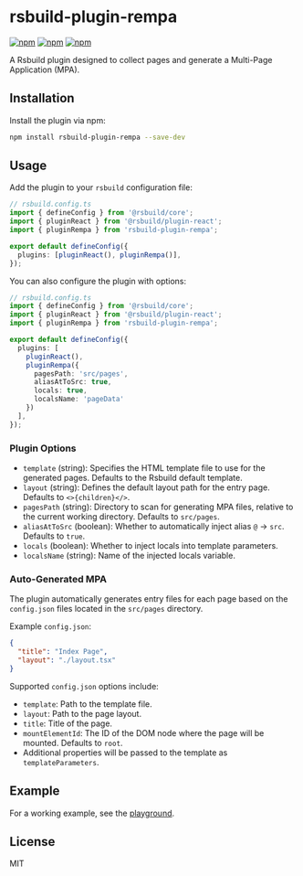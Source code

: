 # rsbuild-plugin-rempa

[![npm](https://img.shields.io/npm/dt/rsbuild-plugin-rempa.svg)](https://www.npmjs.com/package/rsbuild-plugin-rempa)  [![npm](https://img.shields.io/npm/v/rsbuild-plugin-rempa.svg)](https://www.npmjs.com/package/rsbuild-plugin-rempa) [![npm](https://img.shields.io/npm/l/rsbuild-plugin-rempa.svg)](https://www.npmjs.com/package/rsbuild-plugin-rempa)

A Rsbuild plugin designed to collect pages and generate a Multi-Page Application (MPA).

## Installation

Install the plugin via npm:

```bash
npm install rsbuild-plugin-rempa --save-dev
```

## Usage

Add the plugin to your `rsbuild` configuration file:

```typescript
// rsbuild.config.ts
import { defineConfig } from '@rsbuild/core';
import { pluginReact } from '@rsbuild/plugin-react';
import { pluginRempa } from 'rsbuild-plugin-rempa';

export default defineConfig({
  plugins: [pluginReact(), pluginRempa()],
});
```

You can also configure the plugin with options:

```typescript
// rsbuild.config.ts
import { defineConfig } from '@rsbuild/core';
import { pluginReact } from '@rsbuild/plugin-react';
import { pluginRempa } from 'rsbuild-plugin-rempa';

export default defineConfig({
  plugins: [
    pluginReact(), 
    pluginRempa({
      pagesPath: 'src/pages',
      aliasAtToSrc: true,
      locals: true,
      localsName: 'pageData'
    })
  ],
});
```

### Plugin Options

- `template` (string): Specifies the HTML template file to use for the generated pages. Defaults to the Rsbuild default template.
- `layout` (string): Defines the default layout path for the entry page. Defaults to `<>{children}</>`.
- `pagesPath` (string): Directory to scan for generating MPA files, relative to the current working directory. Defaults to `src/pages`.
- `aliasAtToSrc` (boolean): Whether to automatically inject alias `@` -> `src`. Defaults to `true`.
- `locals` (boolean): Whether to inject locals into template parameters.
- `localsName` (string): Name of the injected locals variable.

### Auto-Generated MPA

The plugin automatically generates entry files for each page based on the `config.json` files located in the `src/pages` directory.

Example `config.json`:

```json
{
  "title": "Index Page",
  "layout": "./layout.tsx"
}
```

Supported `config.json` options include:

- `template`: Path to the template file.
- `layout`: Path to the page layout.
- `title`: Title of the page.
- `mountElementId`: The ID of the DOM node where the page will be mounted. Defaults to `root`.
- Additional properties will be passed to the template as `templateParameters`.

## Example

For a working example, see the [playground](https://github.com/sumy7/rsbuild-plugin-rempa/tree/main/playground).

## License

MIT
